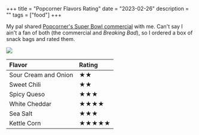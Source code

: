 +++
title = "Popcorner Flavors Rating"
date = "2023-02-26"
description = ""
tags = ["food"]
+++

My pal shared [Popcorner's Super Bowl commercial](https://www.youtube.com/watch?v=TSJEKU9qKJI) with me. Can't say I ain't a fan of both (the commercial and *Breaking Bad*), so I ordered a box of snack bags and rated them.

![](/images/blog/popcorners.jpg)

| Flavor               | Rating |
| :------------------- | :----- |
| Sour Cream and Onion | ★★     |
| Sweet Chili          | ★★     |
| Spicy Queso          | ★★★    |
| White Cheddar        | ★★★★   |
| Sea Salt             | ★★★    |
| Kettle Corn          | ★★★★★  |
